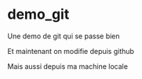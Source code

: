 # demo_git



Une demo de git qui se passe bien

Et maintenant on modifie depuis github



Mais aussi depuis ma machine locale

